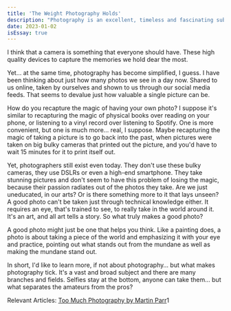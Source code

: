 ```yaml
---
title: 'The Weight Photography Holds'
description: "Photography is an excellent, timeless and fascinating subject to talk about, so I guess that's what this newsletter is going to be about."
date: 2023-01-02
isEssay: true
---
```


I think that a camera is something that everyone should have. These high quality devices to capture the memories we hold dear the most.

Yet… at the same time, photography has become simplified, I guess. I have been thinking about just how many photos we see in a day now. Shared to us online, taken by ourselves and shown to us through our social media feeds. That seems to devalue just how valuable a single picture can be.

How do you recapture the magic of having your own photo? I suppose it's similar to recapturing the magic of physical books over reading on your phone, or listening to a vinyl record over listening to Spotify. One is more convenient, but one is much more… real, I suppose. Maybe recapturing the magic of taking a picture is to go back into the past, when pictures were taken on big bulky cameras that printed out the picture, and you'd have to wait 15 minutes for it to print itself out.

Yet, photographers still exist even today. They don't use these bulky cameras, they use DSLRs or even a high-end smartphone. They take stunning pictures and don't seem to have this problem of losing the magic, because their passion radiates out of the photos they take. Are we just uneducated, in our arts? Or is there something more to it that lays unseen? A good photo can't be taken just through technical knowledge either. It requires an eye, that's trained to see, to really take in the world around it. It's an art, and all art tells a story. So what truly makes a good photo?

A good photo might just be one that helps you think. Like a painting does, a photo is about taking a piece of the world and emphasizing it with your eye and practice, pointing out what stands out from the mundane as well as making the mundane stand out.

In short, I'd like to learn more, if not about photography… but what makes photography tick. It's a vast and broad subject and there are many branches and fields. Selfies stay at the bottom, anyone can take them… but what separates the amateurs from the pros?

Relevant Articles:
[Too Much Photography by Martin Parr](https://www.martinparr.com/2012/too-much-photography/)1
